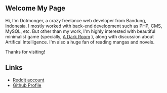 ## Welcome My Page

Hi, I'm Dotmonger, a crazy freelance web developer from Bandung, Indonesia. I mostly worked with back-end development such as PHP, CMS, MySQL, etc. But other than my work, I'm highly interested with beautiful minimalist game (specially, [A Dark Room](http://adarkroom.doublespeakgames.com) ), along with discussion about Artifical Intelligence. I'm also a huge fan of reading mangas and novels.

Thanks for visiting!

## Links
- [Reddit account](https://www.reddit.com/user/dotmonger/)
- [Github Profile](https://github.com/dotmonger)